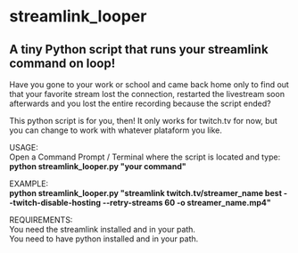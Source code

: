 # streamlink_looper
## A tiny Python script that runs your streamlink command on loop!

Have you gone to your work or school and came back home only to find out that your favorite stream lost the connection, restarted the livestream soon afterwards and you lost the entire recording because the script ended?

This python script is for you, then!
It only works for twitch.tv for now, but you can change to work with whatever plataform you like.

USAGE:
<br>
Open a Command Prompt / Terminal where the script is located and type:<br>
**python streamlink_looper.py "your command"**

EXAMPLE:
<br>
**python streamlink_looper.py "streamlink twitch.tv/streamer_name best --twitch-disable-hosting --retry-streams 60 -o streamer_name.mp4"**

REQUIREMENTS:
<br>
You need the streamlink installed and in your path.
<br>
You need to have python installed and in your path.
